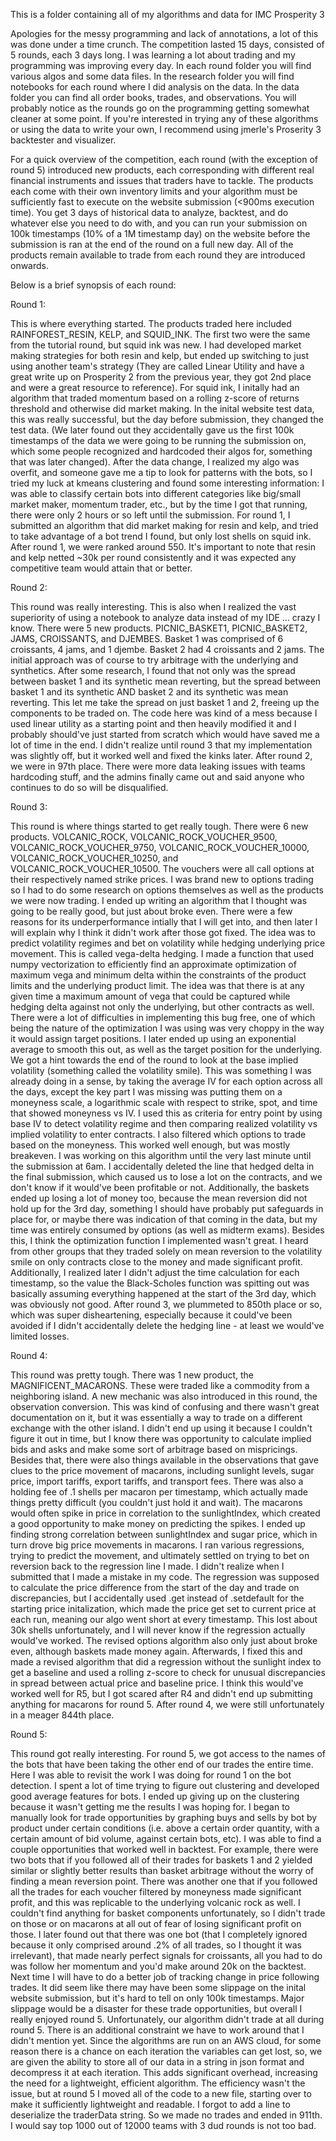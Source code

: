 This is a folder containing all of my algorithms and data for IMC Prosperity 3

Apologies for the messy programming and lack of annotations, a lot of this was done under a time crunch. The competition lasted 15 days, consisted of 5 rounds, each 3 days long. I was learning a lot about trading and my programming was improving every day. In each round folder you will find various algos and some data files. In the research folder you will find notebooks for each round where I did analysis on the data. In the data folder you can find all order books, trades, and observations. You will probably notice as the rounds go on the programming getting somewhat cleaner at some point. If you're interested in trying any of these algorithms or using the data to write your own, I recommend using jmerle's Proserity 3 backtester and visualizer.

For a quick overview of the competition, each round (with the exception of round 5) introduced new products, each corresponding with different real financial instruments and issues that traders have to tackle. The products each come with their own inventory limits and your algorithm must be sufficiently fast to execute on the website submission (<900ms execution time). You get 3 days of historical data to analyze, backtest, and do whatever else you need to do with, and you can run your submission on 100k timestamps (10% of a 1M timestamp day) on the website before the submission is ran at the end of the round on a full new day. All of the products remain available to trade from each round they are introduced onwards.

Below is a brief synopsis of each round:


Round 1:

This is where everything started. The products traded here included RAINFOREST_RESIN, KELP, and SQUID_INK. The first two were the same from the tutorial round, but squid ink was new. I had developed market making strategies for both resin and kelp, but ended up switching to just using another team's strategy (They are called Linear Utility and have a great write up on Prosperity 2 from the previous year, they got 2nd place and were a great resource to reference). For squid ink, I initally had an algorithm that traded momentum based on a rolling z-score of returns threshold and otherwise did market making. In the inital website test data, this was really successful, but the day before submission, they changed the test data. (We later found out they accidentally gave us the first 100k timestamps of the data we were going to be running the submission on, which some people recognized and hardcoded their algos for, something that was later changed). After the data change, I realized my algo was overfit, and someone gave me a tip to look for patterns with the bots, so I tried my luck at kmeans clustering and found some interesting information: I was able to classify certain bots into different categories like big/small market maker, momentum trader, etc., but by the time I got that running, there were only 2 hours or so left until the submission. For round 1, I submitted an algorithm that did market making for resin and kelp, and tried to take advantage of a bot trend I found, but only lost shells on squid ink. After round 1, we were ranked around 550. It's important to note that resin and kelp netted ~30k per round consistently and it was expected any competitive team would attain that or better.


Round 2:

This round was really interesting. This is also when I realized the vast superiority of using a notebook to analyze data instead of my IDE ... crazy I know. There were 5 new products. PICNIC_BASKET1, PICNIC_BASKET2, JAMS, CROISSANTS, and DJEMBES. Basket 1 was comprised of 6 croissants, 4 jams, and 1 djembe. Basket 2 had 4 croissants and 2 jams. The initial approach was of course to try arbitrage with the underlying and synthetics. After some research, I found that not only was the spread between basket 1 and its synthetic mean reverting, but the spread between basket 1 and its synthetic AND basket 2 and its synthetic was mean reverting. This let me take the spread on just basket 1 and 2, freeing up the components to be traded on. The code here was kind of a mess because I used linear utility as a starting point and then heavily modified it and I probably should've just started from scratch which would have saved me a lot of time in the end. I didn't realize until round 3 that my implementation was slightly off, but it worked well and fixed the kinks later. After round 2, we were in 97th place. There were more data leaking issues with teams hardcoding stuff, and the admins finally came out and said anyone who continues to do so will be disqualified.


Round 3:

This round is where things started to get really tough. There were 6 new products. VOLCANIC_ROCK, VOLCANIC_ROCK_VOUCHER_9500, VOLCANIC_ROCK_VOUCHER_9750, VOLCANIC_ROCK_VOUCHER_10000, VOLCANIC_ROCK_VOUCHER_10250, and VOLCANIC_ROCK_VOUCHER_10500. The vouchers were all call options at their respectively named strike prices. I was brand new to options trading so I had to do some research on options themselves as well as the products we were now trading. I ended up writing an algorithm that I thought was going to be really good, but just about broke even. There were a few reasons for its underperformance intially that I will get into, and then later I will explain why I think it didn't work after those got fixed. The idea was to predict volatility regimes and bet on volatility while hedging underlying price movement. This is called vega-delta hedging. I made a function that used numpy vectorization to efficiently find an approximate optimization of maximum vega and minimum delta within the constraints of the product limits and the underlying product limit. The idea was that there is at any given time a maximum amount of vega that could be captured while hedging delta against not only the underlying, but other contracts as well. There were a lot of difficulties in implementing this bug free, one of which being the nature of the optimization I was using was very choppy in the way it would assign target positions. I later ended up using an exponential average to smooth this out, as well as the target position for the underlying. We got a hint towards the end of the round to look at the base implied volatility (something called the volatility smile). This was something I was already doing in a sense, by taking the average IV for each option across all the days, except the key part I was missing was putting them on a moneyness scale, a logarithmic scale with respect to strike, spot, and time that showed moneyness vs IV. I used this as criteria for entry point by using base IV to detect volatility regime and then comparing realized volatility vs implied volatility to enter contracts. I also filtered which options to trade based on the moneyness. This worked well enough, but was mostly breakeven. I was working on this algorithm until the very last minute until the submission at 6am. I accidentally deleted the line that hedged delta in the final submission, which caused us to lose a lot on the contracts, and we don't know if it would've been profitable or not. Additionally, the baskets ended up losing a lot of money too, because the mean reversion did not hold up for the 3rd day, something I should have probably put safeguards in place for, or maybe there was indication of that coming in the data, but my time was entirely consumed by options (as well as midterm exams). Besides this, I think the optimization function I implemented wasn't great. I heard from other groups that they traded solely on mean reversion to the volatility smile on only contracts close to the money and made significant profit. Additionally, I realized later I didn't adjust the time calculation for each timestamp, so the value the Black-Scholes function was spitting out was basically assuming everything happened at the start of the 3rd day, which was obviously not good. After round 3, we plummeted to 850th place or so, which was super disheartening, especially because it could've been avoided if I didn't accidentally delete the hedging line - at least we would've limited losses.


Round 4:

This round was pretty tough. There was 1 new product, the MAGNIFICENT_MACARONS. These were traded like a commodity from a neighboring island. A new mechanic was also introduced in this round, the observation conversion. This was kind of confusing and there wasn't great documentation on it, but it was essentially a way to trade on a different exchange with the other island. I didn't end up using it because I couldn't figure it out in time, but I know there was opportunity to calculate implied bids and asks and make some sort of arbitrage based on mispricings. Besides that, there were also things available in the observations that gave clues to the price movement of macarons, including sunlight levels, sugar price, import tariffs, export tariffs, and transport fees. There was also a holding fee of .1 shells per macaron per timestamp, which actually made things pretty difficult (you couldn't just hold it and wait). The macarons would often spike in price in correlation to the sunlightIndex, which created a good opportunity to make money on predicting the spikes. I ended up finding strong correlation between sunlightIndex and sugar price, which in turn drove big price movements in macarons. I ran various regressions, trying to predict the movement, and ultimately settled on trying to bet on reversion back to the regression line I made. I didn't realize when I submitted that I made a mistake in my code. The regression was supposed to calculate the price difference from the start of the day and trade on discrepancies, but I accidentally used .get instead of .setdefault for the starting price initalization, which made the price get set to current price at each run, meaning our algo went short at every timestamp. This lost about 30k shells unfortunately, and I will never know if the regression actually would've worked. The revised options algorithm also only just about broke even, although baskets made money again. Afterwards, I fixed this and made a revised algorithm that did a regression without the sunlight index to get a baseline and used a rolling z-score to check for unusual discrepancies in spread between actual price and baseline price. I think this would've worked well for R5, but I got scared after R4 and didn't end up submitting anything for macarons for round 5. After round 4, we were still unfortunately in a meager 844th place.


Round 5:

This round got really interesting. For round 5, we got access to the names of the bots that have been taking the other end of our trades the entire time. Here I was able to revisit the work I was doing for round 1 on the bot detection. I spent a lot of time trying to figure out clustering and developed good average features for bots. I ended up giving up on the clustering because it wasn't getting me the results I was hoping for. I began to manually look for trade opportunities by graphing buys and sells by bot by product under certain conditions (i.e. above a certain order quantity, with a certain amount of bid volume, against certain bots, etc). I was able to find a couple opportunities that worked well in backtest. For example, there were two bots that if you followed all of their trades for baskets 1 and 2 yielded similar or slightly better results than basket arbitrage without the worry of finding a mean reversion point. There was another one that if you followed all the trades for each voucher filtered by moneyness made significant profit, and this was replicable to the underlying volcanic rock as well. I couldn't find anything for basket components unfortunately, so I didn't trade on those or on macarons at all out of fear of losing significant profit on those. I later found out that there was one bot (that I completely ignored because it only comprised around .2% of all trades, so I thought it was irrelevant), that made nearly perfect signals for croissants, all you had to do was follow her momentum and you'd make around 20k on the backtest. Next time I will have to do a better job of tracking change in price following trades. It did seem like there may have been some slippage on the inital website submission, but it's hard to tell on only 100k timestamps. Major slippage would be a disaster for these trade opportunities, but overall I really enjoyed round 5. Unfortunately, our algorithm didn't trade at all during round 5. There is an additional constraint we have to work around that I didn't mention yet. Since the algorithms are run on an AWS cloud, for some reason there is a chance on each iteration the variables can get lost, so, we are given the ability to store all of our data in a string in json format and decompress it at each iteration. This adds significant overhead, increasing the need for a lightweight, efficient algorithm. The efficiency wasn't the issue, but at round 5 I moved all of the code to a new file, starting over to make it sufficiently lightweight and readable. I forgot to add a line to deserialize the traderData string. So we made no trades and ended in 911th. I would say top 1000 out of 12000 teams with 3 dud rounds is not too bad.
